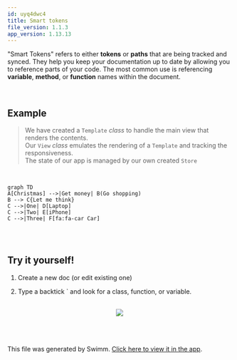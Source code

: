 ```yaml
---
id: uyq4dwc4
title: Smart tokens
file_version: 1.1.3
app_version: 1.13.13
---
```


"Smart Tokens" refers to either **tokens** or **paths** that are being tracked and synced. They help you keep your documentation up to date by allowing you to reference parts of your code. The most common use is referencing **variable**, **method**, or **function** names within the document.

<br/>

## Example

> We have created a `Template`<swm-token data-swm-token="dummy-repo:examples/vanilla-es6/src/template.js:5:6:6:`export default class Template {`"/> _class_ to handle the main view that renders the contents.<br/>
> Our `View`<swm-token data-swm-token="dummy-repo:examples/vanilla-es6/src/view.js:9:6:6:`export default class View {`"/> _class_ emulates the rendering of a `Template`<swm-token data-swm-token="dummy-repo:examples/vanilla-es6/src/template.js:5:6:6:`export default class Template {`"/> and tracking the responsiveness.<br/>
> The state of our app is managed by our own created `Store`<swm-token data-swm-token="dummy-repo:examples/vanilla-es6/src/store.js:3:6:6:`export default class Store {`"/>

<br/>

<!--MERMAID {width:100}-->
```mermaid
graph TD
A[Christmas] -->|Get money| B(Go shopping)
B --> C{Let me think}
C -->|One| D[Laptop]
C -->|Two| E[iPhone]
C -->|Three| F[fa:fa-car Car]


```
<!--MCONTENT {content: "graph TD<br/>\nA\\[Christmas\\] \\-\\-\\>|Get money| B(Go shopping)<br/>\nB \\-\\-\\> C{Let me think}<br/>\nC \\-\\-\\>|One| D\\[Laptop\\]<br/>\nC \\-\\-\\>|Two| E\\[iPhone\\]<br/>\nC \\-\\-\\>|Three| F\\[fa:fa-car Car\\]<br/>\n\n<br/>"} --->

<br/>

## Try it yourself!

1.  Create a new doc (or edit existing one)

2.  Type a backtick \` and look for a class, function, or variable.

<br/>

<div align="center"><img src="https://firebasestorage.googleapis.com/v0/b/swimm-dev-content/o/repositories%2FZ2l0aHViJTNBJTNBdG9kbyUzQSUzQVlvc3NpU2FhZGk%3D%2F35180d39-fb18-4dfe-9273-9e20953d66eb.png?alt=media&token=b292450a-b737-46a5-bd60-e3a41e947705" style="width:'50%'"/></div>

<br/>

<br/>

<br/>

This file was generated by Swimm. [Click here to view it in the app](https://app.swimm.io/repos/Z2l0aHViJTNBJTNBZmxhc2slM0ElM0FuYWRhdi1zd2ltbQ==/docs/uyq4dwc4).
